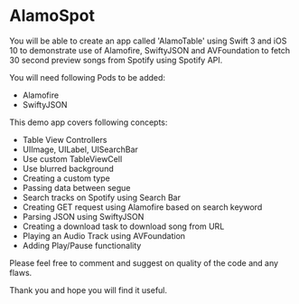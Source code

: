 # AlamoSpot
You will be able to create an app called 'AlamoTable' using Swift 3 and iOS 10 to demonstrate use of Alamofire, SwiftyJSON and AVFoundation to fetch 30 second preview songs from Spotify using Spotify API.

You will need following Pods to be added:
- Alamofire
- SwiftyJSON

This demo app covers following concepts:
- Table View Controllers
- UIImage, UILabel, UISearchBar
- Use custom TableViewCell
- Use blurred background
- Creating a custom type
- Passing data between segue
- Search tracks on Spotify using Search Bar
- Creating GET request using Alamofire based on search keyword
- Parsing JSON using SwiftyJSON
- Creating a download task to download song from URL
- Playing an Audio Track using AVFoundation
- Adding Play/Pause functionality

Please feel free to comment and suggest on quality of the code and any flaws.

Thank you and hope you will find it useful.





